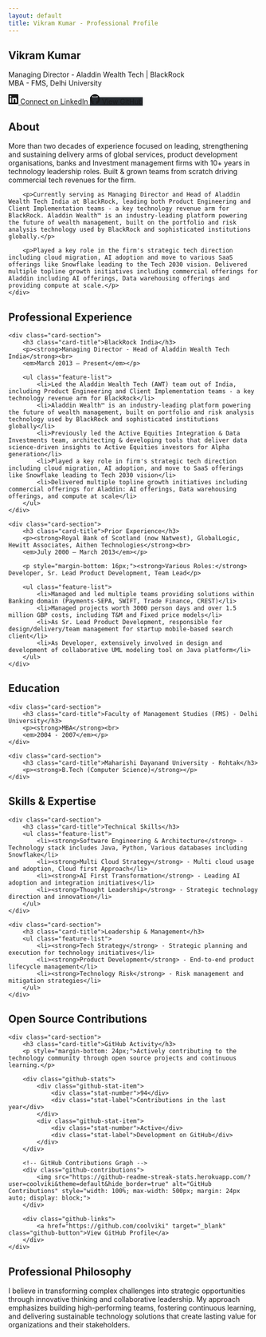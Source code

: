 ```yaml
---
layout: default
title: Vikram Kumar - Professional Profile
---
```


<!-- Hero Section -->
<section class="hero-section">
    <h1 class="hero-title">Vikram Kumar</h1>
    <p class="hero-subtitle">Managing Director - Aladdin Wealth Tech | BlackRock<br>MBA - FMS, Delhi University</p>
    <div class="hero-buttons">
        <a href="https://www.linkedin.com/in/vikramkumar/" target="_blank" class="hero-button linkedin-button">
            <svg width="20" height="20" viewBox="0 0 24 24" fill="currentColor">
                <path d="M20.447 20.452h-3.554v-5.569c0-1.328-.027-3.037-1.852-3.037-1.853 0-2.136 1.445-2.136 2.939v5.667H9.351V9h3.414v1.561h.046c.477-.9 1.637-1.85 3.37-1.85 3.601 0 4.267 2.37 4.267 5.455v6.286zM5.337 7.433c-1.144 0-2.063-.926-2.063-2.065 0-1.138.92-2.063 2.063-2.063 1.14 0 2.064.925 2.064 2.063 0 1.139-.925 2.065-2.064 2.065zm1.782 13.019H3.555V9h3.564v11.452zM22.225 0H1.771C.792 0 0 .774 0 1.729v20.542C0 23.227.792 24 1.771 24h20.451C23.2 24 24 23.227 24 22.271V1.729C24 .774 23.2 0 22.222 0h.003z"/>
            </svg>
            Connect on LinkedIn
        </a>
        <a href="https://github.com/coolviki" target="_blank" class="hero-button linkedin-button" style="background: #24292e; border-color: #24292e;">
            <svg width="20" height="20" viewBox="0 0 24 24" fill="currentColor">
                <path d="M12 0c-6.626 0-12 5.373-12 12 0 5.302 3.438 9.8 8.207 11.387.599.111.793-.261.793-.577v-2.234c-3.338.726-4.033-1.416-4.033-1.416-.546-1.387-1.333-1.756-1.333-1.756-1.089-.745.083-.729.083-.729 1.205.084 1.839 1.237 1.839 1.237 1.07 1.834 2.807 1.304 3.492.997.107-.775.418-1.305.762-1.604-2.665-.305-5.467-1.334-5.467-5.931 0-1.311.469-2.381 1.236-3.221-.124-.303-.535-1.524.117-3.176 0 0 1.008-.322 3.301 1.23.957-.266 1.983-.399 3.003-.404 1.02.005 2.047.138 3.006.404 2.291-1.552 3.297-1.23 3.297-1.23.653 1.653.242 2.874.118 3.176.77.84 1.235 1.911 1.235 3.221 0 4.609-2.807 5.624-5.479 5.921.43.372.823 1.102.823 2.222v3.293c0 .319.192.694.801.576 4.765-1.589 8.199-6.086 8.199-11.386 0-6.627-5.373-12-12-12z"/>
            </svg>
            View GitHub
        </a>
    </div>
</section>

<!-- About Section -->
<section id="about" class="content-section">
    <h2 class="section-title">About</h2>
    <div class="section-content">
        <p>More than two decades of experience focused on leading, strengthening and sustaining delivery arms of global services, product development organisations, banks and Investment management firms with 10+ years in technology leadership roles. Built & grown teams from scratch driving commercial tech revenues for the firm.</p>

        <p>Currently serving as Managing Director and Head of Aladdin Wealth Tech India at BlackRock, leading both Product Engineering and Client Implementation teams - a key technology revenue arm for BlackRock. Aladdin Wealth™ is an industry-leading platform powering the future of wealth management, built on the portfolio and risk analysis technology used by BlackRock and sophisticated institutions globally.</p>

        <p>Played a key role in the firm's strategic tech direction including cloud migration, AI adoption and move to various SaaS offerings like Snowflake leading to the Tech 2030 vision. Delivered multiple topline growth initiatives including commercial offerings for Aladdin including AI offerings, Data warehousing offerings and providing compute at scale.</p>
    </div>
</section>

<!-- Experience Section -->
<section id="experience" class="content-section">
    <h2 class="section-title">Professional Experience</h2>

    <div class="card-section">
        <h3 class="card-title">BlackRock India</h3>
        <p><strong>Managing Director - Head of Aladdin Wealth Tech India</strong><br>
        <em>March 2013 – Present</em></p>

        <ul class="feature-list">
            <li>Led the Aladdin Wealth Tech (AWT) team out of India, including Product Engineering and Client Implementation teams - a key technology revenue arm for BlackRock</li>
            <li>Aladdin Wealth™ is an industry-leading platform powering the future of wealth management, built on portfolio and risk analysis technology used by BlackRock and sophisticated institutions globally</li>
            <li>Previously led the Active Equities Integration & Data Investments team, architecting & developing tools that deliver data science-driven insights to Active Equities investors for Alpha generation</li>
            <li>Played a key role in firm's strategic tech direction including cloud migration, AI adoption, and move to SaaS offerings like Snowflake leading to Tech 2030 vision</li>
            <li>Delivered multiple topline growth initiatives including commercial offerings for Aladdin: AI offerings, Data warehousing offerings, and compute at scale</li>
        </ul>
    </div>

    <div class="card-section">
        <h3 class="card-title">Prior Experience</h3>
        <p><strong>Royal Bank of Scotland (now Natwest), GlobalLogic, Hewitt Associates, Aithen Technologies</strong><br>
        <em>July 2000 – March 2013</em></p>

        <p style="margin-bottom: 16px;"><strong>Various Roles:</strong> Developer, Sr. Lead Product Development, Team Lead</p>

        <ul class="feature-list">
            <li>Managed and led multiple teams providing solutions within Banking domain (Payments-SEPA, SWIFT, Trade Finance, CREST)</li>
            <li>Managed projects worth 3000 person days and over 1.5 million GBP costs, including T&M and Fixed price models</li>
            <li>As Sr. Lead Product Development, responsible for design/delivery/team management for startup mobile-based search client</li>
            <li>As Developer, extensively involved in design and development of collaborative UML modeling tool on Java platform</li>
        </ul>
    </div>
</section>

<!-- Education Section -->
<section id="education" class="content-section">
    <h2 class="section-title">Education</h2>

    <div class="card-section">
        <h3 class="card-title">Faculty of Management Studies (FMS) - Delhi University</h3>
        <p><strong>MBA</strong><br>
        <em>2004 - 2007</em></p>
    </div>

    <div class="card-section">
        <h3 class="card-title">Maharishi Dayanand University - Rohtak</h3>
        <p><strong>B.Tech (Computer Science)</strong></p>
    </div>
</section>

<!-- Skills Section -->
<section id="skills" class="content-section">
    <h2 class="section-title">Skills & Expertise</h2>

    <div class="card-section">
        <h3 class="card-title">Technical Skills</h3>
        <ul class="feature-list">
            <li><strong>Software Engineering & Architecture</strong> - Technology stack includes Java, Python, Various databases including Snowflake</li>
            <li><strong>Multi Cloud Strategy</strong> - Multi cloud usage and adoption, Cloud first Approach</li>
            <li><strong>AI First Transformation</strong> - Leading AI adoption and integration initiatives</li>
            <li><strong>Thought Leadership</strong> - Strategic technology direction and innovation</li>
        </ul>
    </div>

    <div class="card-section">
        <h3 class="card-title">Leadership & Management</h3>
        <ul class="feature-list">
            <li><strong>Tech Strategy</strong> - Strategic planning and execution for technology initiatives</li>
            <li><strong>Product Development</strong> - End-to-end product lifecycle management</li>
            <li><strong>Technology Risk</strong> - Risk management and mitigation strategies</li>
        </ul>
    </div>
</section>

<!-- GitHub Contributions Section -->
<section id="github" class="content-section">
    <h2 class="section-title">Open Source Contributions</h2>
    
    <div class="card-section">
        <h3 class="card-title">GitHub Activity</h3>
        <p style="margin-bottom: 24px;">Actively contributing to the technology community through open source projects and continuous learning.</p>
        
        <div class="github-stats">
            <div class="github-stat-item">
                <div class="stat-number">94</div>
                <div class="stat-label">Contributions in the last year</div>
            </div>
            <div class="github-stat-item">
                <div class="stat-number">Active</div>
                <div class="stat-label">Development on GitHub</div>
            </div>
        </div>
        
        <!-- GitHub Contributions Graph -->
        <div class="github-contributions">
            <img src="https://github-readme-streak-stats.herokuapp.com/?user=coolviki&theme=default&hide_border=true" alt="GitHub Contributions" style="width: 100%; max-width: 500px; margin: 24px auto; display: block;">
        </div>
        
        <div class="github-links">
            <a href="https://github.com/coolviki" target="_blank" class="github-button">View GitHub Profile</a>
        </div>
    </div>
</section>

<!-- Philosophy Section -->
<section class="content-section">
    <h2 class="section-title">Professional Philosophy</h2>
    <div class="section-content">
        <p>I believe in transforming complex challenges into strategic opportunities through innovative thinking and collaborative leadership. My approach emphasizes building high-performing teams, fostering continuous learning, and delivering sustainable technology solutions that create lasting value for organizations and their stakeholders.</p>
    </div>
</section>